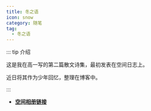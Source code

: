 ```yaml
---
title: 冬之语
icon: snow
category: 随笔
tag:
  - 冬之语
---
```


::: tip 介绍

这是我在高一写的第二篇散文诗集，最初发表在空间日志上。

近日将其作为少年回忆，整理在博客中。

:::

<!-- more -->

- [**空间相册链接**](https://h5.qzone.qq.com/ugc/share/?sharetag=2AC65F349EEC4F95F047C3685529CF9E&subtype=3&ciphertext=&sid=&blog_photo=&g=&res_uin=1178522294&cellid=V10JYlHT0dBJbe&subid=&bp1=&bp2=&bp7=&appid=4&g_f=2000000103)
